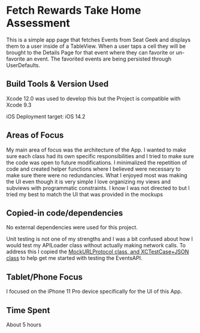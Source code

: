 # Fetch Rewards Take Home Assessment

This is a simple app page that fetches Events from Seat Geek and displays them to a user inside of a TableView.  When a user taps a cell they will be brought to the Details Page for that event where they can favorite or un-favorite an event. The favorited events are being persisted through UserDefaults.

## Build Tools & Version Used

Xcode 12.0 was used to develop this but the Project is compatible with Xcode 9.3

iOS Deployment target: iOS 14.2

## Areas of Focus
My main area of focus was the architecture of the App. I wanted to make sure each class had its own specific responsibilities and I tried to make sure the code was open to future modifications. I minimalized the repetition of code and created helper functions where I believed were necessary to make sure there were no redundancies. What I enjoyed most was making the UI even though it is very simple I love organizing my views and subviews with programmatic constraints. I know I was not directed to but I tried my best to match the UI that was provided in the mockups


## Copied-in code/dependencies
No external dependencies were used for this project.

Unit testing is not one of my strengths and I was a bit confused about how I would test my APILoader class without actually making network calls. To address this I copied the [MockURLProtocol class, and XCTestCase+JSON class](https://medium.com/dev-genius/unit-test-networking-code-in-swift-without-making-loads-of-mock-classes-74489d0b12a8) to help get me started with testing the EventsAPI.

## Tablet/Phone Focus
I focused on the iPhone 11 Pro device specifically for the UI of this App.

## Time Spent
About 5 hours
